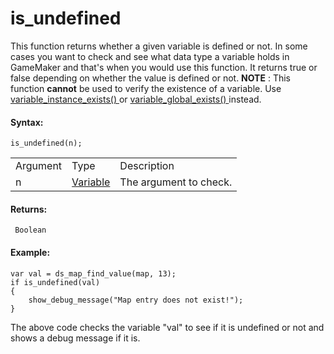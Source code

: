 # is_undefined

This function returns whether a given variable is defined or not. In
some cases you want to check and see what data type a variable holds in
GameMaker and that's when you would use this function. It returns true
or false depending on whether the value is defined or not. **NOTE** :
This function **cannot** be used to verify the existence of a variable.
Use [ variable_instance_exists() ](variable_instance_exists) or [
variable_global_exists() ](variable_global_exists) instead.

#### Syntax:

``` gml
is_undefined(n);
```

|          |                                                                                   |                        |
|----------|-----------------------------------------------------------------------------------|------------------------|
| Argument | Type                                                                              | Description            |
| n        |  [Variable](../../../../GameMaker_Language/GML_Overview/Data_Types#variable)  | The argument to check. |

#### Returns:

``` gml
 Boolean
```

#### **Example:**

``` gml
var val = ds_map_find_value(map, 13);
if is_undefined(val)
{
    show_debug_message("Map entry does not exist!");
}
```

The above code checks the variable "val" to see if it is undefined or
not and shows a debug message if it is.
